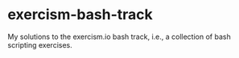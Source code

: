# exercism-bash-track
My solutions to the exercism.io bash track, i.e., a collection of bash scripting exercises.
